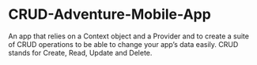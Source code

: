 # CRUD-Adventure-Mobile-App
An app that relies on a Context object and a Provider and to create a suite of CRUD operations to be able to change your app’s data easily. CRUD stands for Create, Read, Update and Delete.
